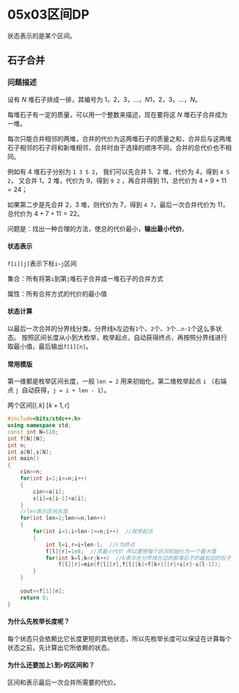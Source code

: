 # 05x03区间DP

状态表示的是某个区间。

## 石子合并

### 问题描述

设有 $N$ 堆石子排成一排，其编号为 $1，2，3，…，N1，2，3，…，N$。

每堆石子有一定的质量，可以用一个整数来描述，现在要将这 $N$ 堆石子合并成为一堆。

每次只能合并相邻的两堆，合并的代价为这两堆石子的质量之和，合并后与这两堆石子相邻的石子将和新堆相邻，合并时由于选择的顺序不同，合并的总代价也不相同。

例如有 $4$ 堆石子分别为 `1 3 5 2`， 我们可以先合并 $1、2$ 堆，代价为 $4$，得到 `4 5 2`， 又合并 $1，2$ 堆，代价为 $9$，得到 `9 2` ，再合并得到 $11$，总代价为 $4+9+11=24$；

如果第二步是先合并 $2，3$ 堆，则代价为 $7$，得到 `4 7`，最后一次合并代价为 $11$，总代价为 $4+7+11=22$。

问题是：找出一种合理的方法，使总的代价最小，**输出最小代价**。

#### 状态表示

`f[i][j]`表示下标`i~j`区间

集合：所有将第`i`到第`j`堆石子合并成一堆石子的合并方式

属性：所有合并方式的代价的最小值

#### 状态计算

以最后一次合并的分界线分类。分界线`k`左边有`1`个、`2`个、`3`个...`n-1`个这么多状态。
按照区间长度从小到大枚举，枚举起点，自动获得终点，再按照分界线进行取最小值，最后输出`f[1][n]`。

#### 常用模版

第一维都是枚举区间长度，一般 `len = 2` 用来初始化，第二维枚举起点 `i` （右端点 `j `自动获得，`j = i + len - 1`）。

两个区间$[l,k]\ [k+1,r]$

```c++
#include<bits/stdc++.h>
using namespace std;
const int N=510;
int f[N][N];
int n;
int a[N],s[N];
int main()
{
    cin>>n;
    for(int i=1;i<=n;i++)
    {
        cin>>a[i];
        s[i]=s[i-1]+a[i];
    }
   	//len表示区间长度
    for(int len=2;len<=n;len++)
    {
        for(int i=1;i+len-1<=n;i++)  //枚举起点
        {
            int l=i,r=i+len-1;  //r为终点
            f[l][r]=1e8;  //求最小代价 所以要把每个区间初始化为一个最大值
            for(int k=l;k<r;k++)  //k表示在分界线左边的那堆石子的最右边的石子的下标
                f[l][r]=min(f[l][r],f[l][k]+f[k+1][r]+s[r]-s[l-1]);
        }
    }
    
    cout<<f[1][n];
    return 0;
}
```

#### 为什么先枚举长度呢？

每个状态只会依赖比它长度更短的其他状态，所以先枚举长度可以保证在计算每个状态之前，先计算出它所依赖的状态。

#### 为什么还要加上`l`到`r`的区间和？

区间和表示最后一次合并所需要的代价。
